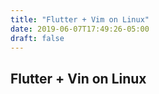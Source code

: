 ```yaml
---
title: "Flutter + Vim on Linux"
date: 2019-06-07T17:49:26-05:00
draft: false
---
```


## Flutter + Vin on Linux

